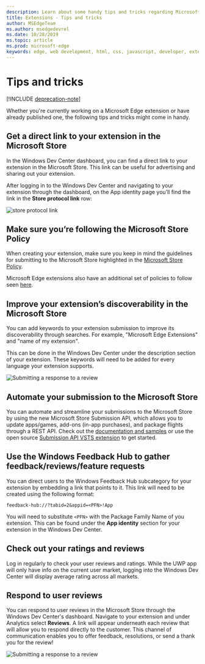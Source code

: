 ```yaml
---
description: Learn about some handy tips and tricks regarding Microsoft Edge extensions
title: Extensions - Tips and tricks
author: MSEdgeTeam
ms.author: msedgedevrel
ms.date: 10/28/2019
ms.topic: article
ms.prod: microsoft-edge
keywords: edge, web development, html, css, javascript, developer, extensions
---
```

# Tips and tricks  

[!INCLUDE [deprecation-note](includes/deprecation-note.md)]  

Whether you're currently working on a Microsoft Edge extension or have already published one, the following tips and tricks might come in handy.  

## Get a direct link to your extension in the Microsoft Store  

In the Windows Dev Center dashboard, you can find a direct link to your extension in the Microsoft Store. This link can be useful for advertising and sharing out your extension.  

After logging in to the Windows Dev Center and navigating to your extension through the dashboard, on the App identity page you’ll find the link in the **Store protocol link** row:  

![store protocol link](./media/store-link.png)  
 
## Make sure you’re following the Microsoft Store Policy  

When creating your extension, make sure you keep in mind the guidelines for submitting to the Microsoft Store highlighted in the [Microsoft Store Policy](/windows/uwp/publish/store-policies).  
 
Microsoft Edge extensions also have an additional set of policies to follow seen [here](/windows/uwp/publish/store-policies#pol_10_12).  

## Improve your extension’s discoverability in the Microsoft Store  

You can add keywords to your extension submission to improve its discoverability through searches. For example, "Microsoft Edge Extensions" and "name of my extension".  

This can be done in the Windows Dev Center under the description section of your extension. These keywords will need to be added for every language your extension supports.  

![Submitting a response to a review](./media/keywords.png)  

## Automate your submission to the Microsoft Store  

You can automate and streamline your submissions to the Microsoft Store by using the new Microsoft Store Submission API, which allows you to update apps/games, add-ons (in-app purchases), and package flights through a REST API. Check out the [documentation and samples](/windows/uwp/monetize/create-and-manage-submissions-using-windows-store-services) or use the open source [Submission API VSTS extension](https://github.com/Microsoft/windows-dev-center-vsts-extension) to get started.  

## Use the Windows Feedback Hub to gather feedback/reviews/feature requests  

You can direct users to the Windows Feedback Hub subcategory for your extension by embedding a link that points to it. This link will need to be created using the following format:  

`feedback-hub://?tabid=2&appid=<PFN>!App`  

You will need to substitute `<PFN>` with the Package Family Name of you extension. This can be found under the **App identity** section for your extension in the Windows Dev Center.  

## Check out your ratings and reviews  

Log in regularly to check your user reviews and ratings. While the UWP app will only have info on the current user market, logging into the Windows Dev Center will display average rating across all markets.  

## Respond to user reviews  

You can respond to user reviews in the Microsoft Store through the Windows Dev Center's dashboard. Navigate to your extension and under Analytics select **Reviews**. A link will appear underneath each review that will allow you to respond directly to the customer. This channel of communication enables you to offer feedback, resolutions, or send a thank you for the review!  

![Submitting a response to a review](./media/reviews.png)  
